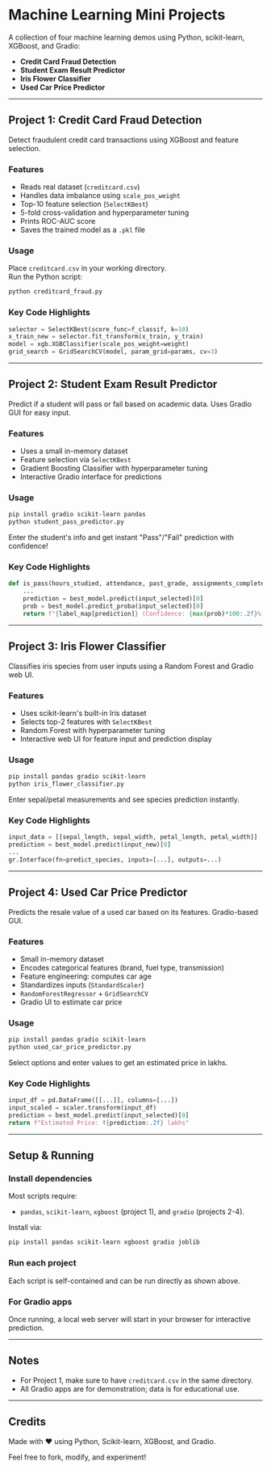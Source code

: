 # Machine Learning Mini Projects

A collection of four machine learning demos using Python, scikit-learn, XGBoost, and Gradio:

- **Credit Card Fraud Detection**
- **Student Exam Result Predictor**
- **Iris Flower Classifier**
- **Used Car Price Predictor**

---

## Project 1: Credit Card Fraud Detection

Detect fraudulent credit card transactions using XGBoost and feature selection.

### Features

- Reads real dataset (`creditcard.csv`)
- Handles data imbalance using `scale_pos_weight`
- Top-10 feature selection (`SelectKBest`)
- 5-fold cross-validation and hyperparameter tuning
- Prints ROC-AUC score
- Saves the trained model as a `.pkl` file

### Usage

Place `creditcard.csv` in your working directory.  
Run the Python script:

```bash
python creditcard_fraud.py
```

### Key Code Highlights

```python
selector = SelectKBest(score_func=f_classif, k=10)
x_train_new = selector.fit_transform(x_train, y_train)
model = xgb.XGBClassifier(scale_pos_weight=weight)
grid_search = GridSearchCV(model, param_grid=params, cv=3)
```

---

## Project 2: Student Exam Result Predictor

Predict if a student will pass or fail based on academic data. Uses Gradio GUI for easy input.

### Features

- Uses a small in-memory dataset
- Feature selection via `SelectKBest`
- Gradient Boosting Classifier with hyperparameter tuning
- Interactive Gradio interface for predictions

### Usage

```bash
pip install gradio scikit-learn pandas
python student_pass_predictor.py
```

Enter the student's info and get instant "Pass"/"Fail" prediction with confidence!

### Key Code Highlights

```python
def is_pass(hours_studied, attendance, past_grade, assignments_completed):
    ...
    prediction = best_model.predict(input_selected)[0]
    prob = best_model.predict_proba(input_selected)[0]
    return f"{label_map[prediction]} (Confidence: {max(prob)*100:.2f}%)"
```

---

## Project 3: Iris Flower Classifier

Classifies iris species from user inputs using a Random Forest and Gradio web UI.

### Features

- Uses scikit-learn's built-in Iris dataset
- Selects top-2 features with `SelectKBest`
- Random Forest with hyperparameter tuning
- Interactive web UI for feature input and prediction display

### Usage

```bash
pip install pandas gradio scikit-learn
python iris_flower_classifier.py
```

Enter sepal/petal measurements and see species prediction instantly.

### Key Code Highlights

```python
input_data = [[sepal_length, sepal_width, petal_length, petal_width]]
prediction = best_model.predict(input_new)[0]
...
gr.Interface(fn=predict_species, inputs=[...], outputs=...)
```

---

## Project 4: Used Car Price Predictor

Predicts the resale value of a used car based on its features. Gradio-based GUI.

### Features

- Small in-memory dataset
- Encodes categorical features (brand, fuel type, transmission)
- Feature engineering: computes car age
- Standardizes inputs (`StandardScaler`)
- `RandomForestRegressor` + `GridSearchCV`
- Gradio UI to estimate car price

### Usage

```bash
pip install pandas gradio scikit-learn
python used_car_price_predictor.py
```

Select options and enter values to get an estimated price in lakhs.

### Key Code Highlights

```python
input_df = pd.DataFrame([[...]], columns=[...])
input_scaled = scaler.transform(input_df)
prediction = best_model.predict(input_selected)[0]
return f"Estimated Price: ₹{prediction:.2f} lakhs"
```

---

## Setup & Running

### Install dependencies

Most scripts require:
- `pandas`, `scikit-learn`, `xgboost` (project 1), and `gradio` (projects 2-4).

Install via:

```bash
pip install pandas scikit-learn xgboost gradio joblib
```

### Run each project

Each script is self-contained and can be run directly as shown above.

### For Gradio apps

Once running, a local web server will start in your browser for interactive prediction.

---

## Notes

- For Project 1, make sure to have `creditcard.csv` in the same directory.
- All Gradio apps are for demonstration; data is for educational use.

---

## Credits

Made with ❤️ using Python, Scikit-learn, XGBoost, and Gradio.

Feel free to fork, modify, and experiment!
